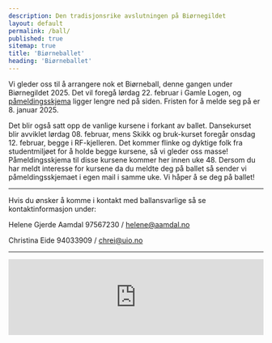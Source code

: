 ```yaml
---
description: Den tradisjonsrike avslutningen på Biørnegildet
layout: default
permalink: /ball/
published: true
sitemap: true
title: 'Biørneballet'
heading: 'Biørneballet'
---
```



Vi gleder oss til å arrangere nok et Biørneball, denne gangen under Biørnegildet 2025. Det vil foregå lørdag 22. februar i Gamle Logen, og [påmeldingsskjema](#skjema) ligger lengre ned på siden.
Fristen for å melde seg på er 8. januar 2025.

Det blir også satt opp de vanlige kursene i forkant av ballet.
Dansekurset blir avviklet lørdag 08. februar, mens Skikk og bruk-kurset foregår onsdag 12. februar, begge i RF-kjelleren.
Det kommer flinke og dyktige folk fra studentmiljøet for å holde begge kursene, så vi gleder oss masse!
Påmeldingsskjema til disse kursene kommer her innen uke 48.
Dersom du har meldt interesse for kursene da du meldte deg på ballet så sender vi påmeldingsskjemaet i egen mail i samme uke.
Vi håper å se deg på ballet!

<hr>

Hvis du ønsker å komme i kontakt med ballansvarlige så se kontaktinformasjon under:

Helene Gjerde Aamdal
97567230 / [helene@aamdal.no](mailto:helene@aamdal.no)

Christina Eide
94033909 / [chrei@uio.no](mailto:chrei@uio.no)

<hr>

<script type="text/javascript" src="https://nettskjema.no/static/js/external-embedding.js"></script><iframe class="nettskjema-iframe" src="https://nettskjema.no/a/biorneball25?embed=1" title="Biørneballet 2025" frameborder="0" width="100%" id="skjema"></iframe>
